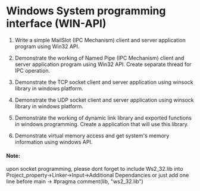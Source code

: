 # Windows System programming interface (WIN-API)



1)	Write a simple MailSlot (IPC Mechanism) client and server application program using Win32 API.

2) 	Demonstrate the working of Named Pipe (IPC Mechanism) client and server application program using Win32 API. Create separate thread for IPC operation.

3)	Demonstrate the TCP socket client and server application using winsock library in windows platform.

4)	Demonstrate the UDP socket client and server application using winsock library in windows platform.

5)	Demonstrate the working of dynamic link library and exported functions in windows programming. Create a application that will use this library.

6)	Demonstrate virtual memory access and get system's memory information using windows API.


#### Note:
upon socket programming, please dont forget to include Ws2_32.lib into Project_property->Linker->Input->Additional Dependancies
or just add one line before main -> #pragma comment(lib, "ws2_32.lib")
